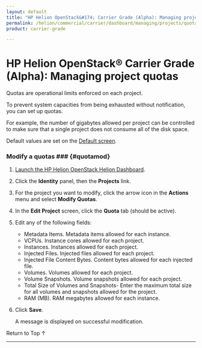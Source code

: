 ```yaml
---
layout: default
title: "HP Helion OpenStack&#174; Carrier Grade (Alpha): Managing project quotas"
permalink: /helion/commercial/carrier/dashboard/managing/projects/quotas/
product: carrier-grade

---
```

<!--UNDER REVISION-->

<script>

function PageRefresh {
onLoad="window.refresh"
}

PageRefresh();

</script>

<!-- <p style="font-size: small;"> <a href="/helion/commercial/carrier/ga1/install/">&#9664; PREV</a> | <a href="/helion/commercial/carrier/ga1/install-overview/">&#9650; UP</a> | <a href="/helion/commercial/carrier/ga1/">NEXT &#9654;</a></p> -->

# HP Helion OpenStack&#174; Carrier Grade (Alpha): Managing project quotas

Quotas are operational limits enforced on each project. 

To prevent system capacities from being exhausted without notification, you can set up quotas. 

For example, the number of gigabytes allowed per project can be controlled to make sure that a single project does not consume all of the disk space. 

Default values are set on the [Default screen](/helion/commercial/carrier/dashboard/managing/quotas/).

### Modify a quotas ### {#quotamod}

1. [Launch the HP Helion OpenStack Helion Dashboard](/helion/openstack/carrier/dashboard/login/).

2. Click the **Identity** panel, then the **Projects** link.

3. For the project you want to modify, click the arrow icon in the **Actions** menu and select **Modify Quotas**. 
4. In the **Edit Project** screen, click the **Quota** tab (should be active).

5. Edit any of the following fields:

	* Metadata Items. Metadata items allowed for each instance.
	* VCPUs. Instance cores allowed for each project.
	* Instances. Instances allowed for each project.
	* Injected Files. Injected files allowed for each project.
	* Injected File Content Bytes. Content bytes allowed for each injected file.
	* Volumes. Volumes allowed for each project.
	* Volume Snapshots. Volume snapshots allowed for each project.
	* Total Size of Volumes and Snapshots- Enter the maximum total size for all volumes and snapshots allowed for the project.
	* RAM (MB). RAM megabytes allowed for each instance.

6. Click **Save**.

	A message is displayed on successful modification.

<p><a href="#top" style="padding:14px 0px 14px 0px; text-decoration: none;"> Return to Top &#8593; </a></p>


----

